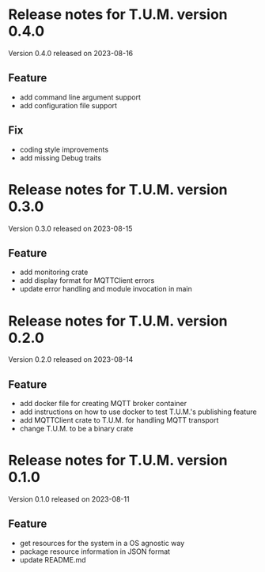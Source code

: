 # Release notes for T.U.M. version 0.4.0
Version 0.4.0 released on 2023-08-16

## Feature
* add command line argument support
* add configuration file support

## Fix
* coding style improvements
* add missing Debug traits

# Release notes for T.U.M. version 0.3.0
Version 0.3.0 released on 2023-08-15

## Feature
* add monitoring crate
* add display format for MQTTClient errors
* update error handling and module invocation in main

# Release notes for T.U.M. version 0.2.0
Version 0.2.0 released on 2023-08-14

## Feature
* add docker file for creating MQTT broker container
* add instructions on how to use docker to test T.U.M.'s publishing feature
* add MQTTClient crate to T.U.M. for handling MQTT transport
* change T.U.M. to be a binary crate

# Release notes for T.U.M. version 0.1.0
Version 0.1.0 released on 2023-08-11

## Feature
* get resources for the system in a OS agnostic way
* package resource information in JSON format
* update README.md